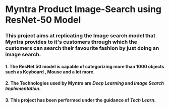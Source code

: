 # Myntra Product Image-Search using ResNet-50 Model

### This project aims at replicating the Image search model that Myntra provides to it's customers through which the customers can search their favourite fashion by just doing an image search.

#### 1. The ResNet 50 model is capable of categorizing more than 1000 objects such as Keyboard , Mouse and a lot more.
#### 2. The Technologies used by Myntra are ***Deep Learning*** and ***Image Search Implementation***.
#### 3. This project has been performed under the guidance of ***Tech Learn***.

